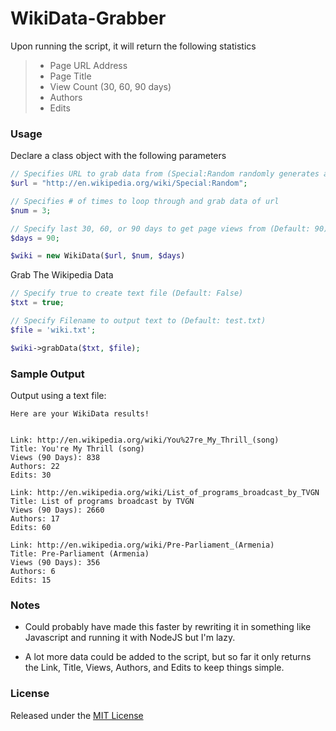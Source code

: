 WikiData-Grabber
================
Upon running the script, it will return the following statistics


>* Page URL Address
>* Page Title
>* View Count (30, 60, 90 days)
>* Authors
>* Edits


### Usage ###

Declare a class object with the following parameters
```php
// Specifies URL to grab data from (Special:Random randomly generates a wikipedia page)
$url = "http://en.wikipedia.org/wiki/Special:Random";

// Specifies # of times to loop through and grab data of url
$num = 3;

// Specify last 30, 60, or 90 days to get page views from (Default: 90)
$days = 90;

$wiki = new WikiData($url, $num, $days)
```

Grab The Wikipedia Data
```php
// Specify true to create text file (Default: False)
$txt = true; 

// Specify Filename to output text to (Default: test.txt)
$file = 'wiki.txt';

$wiki->grabData($txt, $file);
```

### Sample Output ###

Output using a text file:
```
Here are your WikiData results!


Link: http://en.wikipedia.org/wiki/You%27re_My_Thrill_(song)
Title: You're My Thrill (song)
Views (90 Days): 838
Authors: 22
Edits: 30

Link: http://en.wikipedia.org/wiki/List_of_programs_broadcast_by_TVGN
Title: List of programs broadcast by TVGN
Views (90 Days): 2660
Authors: 17
Edits: 60

Link: http://en.wikipedia.org/wiki/Pre-Parliament_(Armenia)
Title: Pre-Parliament (Armenia)
Views (90 Days): 356
Authors: 6
Edits: 15
```

### Notes ###

* Could probably have made this faster by rewriting it in something like Javascript and running it with NodeJS but I'm lazy.

* A lot more data could be added to the script, but so far it only returns the Link, Title, Views, Authors, and Edits to keep things simple.

### License ###
Released under the [MIT License](https://github.com/Blackglade/Snippets/blob/master/LICENSE)
